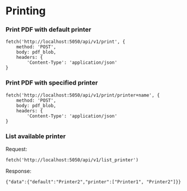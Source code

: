 # Printing
### Print PDF with default printer

```
fetch('http://localhost:5050/api/v1/print', {
    method: 'POST',
    body: pdf_blob,
    headers: {
        'Content-Type': 'application/json'
}
```

### Print PDF with specified printer
```
fetch('http://localhost:5050/api/v1/print/printer+name', {
    method: 'POST',
    body: pdf_blob,
    headers: {
        'Content-Type': 'application/json'
}
```

### List available printer
Request:
```
fetch('http://localhost:5050/api/v1/list_printer')
```
Response:
```
{"data":{"default":"Printer2","printer":["Printer1", "Printer2"]}}
```

